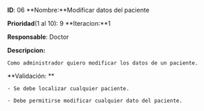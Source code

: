 **ID**: 06 **Nombre:**Modificar datos del paciente

**Prioridad**(1 al 10): 9  **Iteracion:**1

**Responsable**: Doctor

**Descripcion:**

	Como administrador quiero modificar los datos de un paciente.

**Validación: **

	· Se debe localizar cualquier paciente.

	· Debe permitirse modificar cualquier dato del paciente.